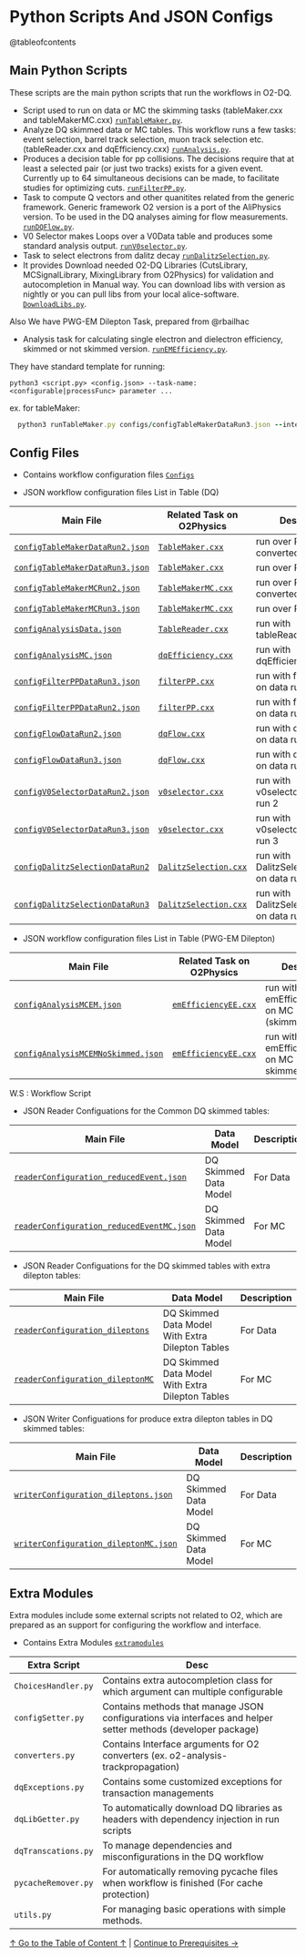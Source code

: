 # Python Scripts And JSON Configs

@tableofcontents

## Main Python Scripts

These scripts are the main python scripts that run the workflows in O2-DQ.

* Script used to run on data or MC the skimming tasks (tableMaker.cxx and tableMakerMC.cxx)
[`runTableMaker.py`](https://github.com/ctolon/PythonInterfaceOOP/tree/main/runTableMaker.py).
* Analyze DQ skimmed data or MC tables. This workflow runs a few tasks: event selection, barrel track selection, muon track selection etc. (tableReader.cxx and dqEfficiency.cxx)
[`runAnalysis.py`](https://github.com/ctolon/PythonInterfaceOOP/tree/main/runAnalysis.py).
* Produces a decision table for pp collisions. The decisions require that at least a selected pair (or just two tracks) exists for a given event. Currently up to 64 simultaneous decisions can be made, to facilitate studies for optimizing cuts. 
[`runFilterPP.py`](https://github.com/ctolon/PythonInterfaceOOP/tree/main/runFilterPP.py).
* Task to compute Q vectors and other quanitites related from the generic framework. Generic framework O2 version is a port of the AliPhysics version. To be used in the DQ analyses aiming for flow measurements.
[`runDQFlow.py`](https://github.com/ctolon/PythonInterfaceOOP/tree/main/runDQFlow.py).
* V0 Selector makes Loops over a V0Data table and produces some standard analysis output.
[`runV0selector.py`](https://github.com/ctolon/PythonInterfaceOOP/tree/main/runV0selector.py).
* Task to select electrons from dalitz decay
[`runDalitzSelection.py`](https://github.com/ctolon/PythonInterfaceOOP/tree/main/runDalitzSelection.py).
* It provides Download needed O2-DQ Libraries (CutsLibrary, MCSignalLibrary, MixingLibrary from O2Physics) for validation and autocompletion in Manual way. You can download libs with version as nightly or you can pull libs from your local alice-software.
[`DownloadLibs.py`](https://github.com/ctolon/PythonInterfaceOOP/tree/main/DownloadLibs.py).

Also We have PWG-EM Dilepton Task, prepared from @rbailhac

* Analysis task for calculating single electron and dielectron efficiency, skimmed or not skimmed version.
[`runEMEfficiency.py`](https://github.com/ctolon/PythonInterfaceOOP/blob/main/runEMEfficiency.py).

They have standard template for running:

`python3 <script.py> <config.json> --task-name:<configurable|processFunc> parameter ...`

ex. for tableMaker:
```ruby
  python3 runTableMaker.py configs/configTableMakerDataRun3.json --internal-dpl-aod-reader:aod-file Datas/AO2D_ppDataRun3_LHC22c.root --table-maker:processMuonOnlyWithCov true --table-maker:processBarrelOnlyWithCov true --event-selection-task:syst pp --table-maker:cfgQA true --table-maker:cfgMuonCuts muonQualityCuts muonTightQualityCutsForTests --table-maker:cfgBarrelTrackCuts jpsiPID1 jpsiPID2 jpsiO2MCdebugCuts --add_track_prop --logFile
```
## Config Files

* Contains workflow configuration files
[`Configs`](https://github.com/ctolon/PythonInterfaceOOP/tree/main/Configs)


* JSON workflow configuration files List in Table (DQ)

Main File | Related Task on O2Physics | Description | W.S
--- | --- | --- | ---
[`configTableMakerDataRun2.json`](https://github.com/ctolon/PythonInterfaceOOP/tree/main/configs/configTableMakerDataRun2.json) | [`TableMaker.cxx`](https://github.com/AliceO2Group/O2Physics/blob/master/PWGDQ/TableProducer/tableMaker.cxx) | run over Run-2 converted data | `runTableMaker.py` 
[`configTableMakerDataRun3.json`](https://github.com/ctolon/PythonInterfaceOOP/tree/main/configs/configTableMakerDataRun3.json) | [`TableMaker.cxx`](https://github.com/AliceO2Group/O2Physics/blob/master/PWGDQ/TableProducer/tableMaker.cxx) | run over Run-3 data | `runTableMaker.py` |
[`configTableMakerMCRun2.json`](https://github.com/ctolon/PythonInterfaceOOP/tree/main/configs/configTableMakerMCRun2.json) | [`TableMakerMC.cxx`](https://github.com/AliceO2Group/O2Physics/blob/master/PWGDQ/TableProducer/tableMakerMC.cxx) | run over Run-2 converted MC | `runTableMaker.py`
[`configTableMakerMCRun3.json`](https://github.com/ctolon/PythonInterfaceOOP/tree/main/configs/configTableMakerMCRun3.json) | [`TableMakerMC.cxx`](https://github.com/AliceO2Group/O2Physics/blob/master/PWGDQ/TableProducer/tableMakerMC.cxx) | run over Run-3 MC | `runTableMaker.py`
[`configAnalysisData.json`](https://github.com/ctolon/PythonInterfaceOOP/tree/main/configs/configAnalysisData.json) | [`TableReader.cxx`](https://github.com/AliceO2Group/O2Physics/blob/master/PWGDQ/Tasks/tableReader.cxx) | run with tableReader.cxx | `runAnalysis.py`
[`configAnalysisMC.json`](https://github.com/ctolon/PythonInterfaceOOP/tree/main/configs/configAnalysisMC.json) | [`dqEfficiency.cxx`](https://github.com/AliceO2Group/O2Physics/blob/master/PWGDQ/Tasks/dqEfficiency.cxx) | run with dqEfficiency.cxx | `runAnalysis.py` 
[`configFilterPPDataRun3.json`](https://github.com/ctolon/PythonInterfaceOOP/tree/main/configs/configFilterPPDataRun3.json) | [`filterPP.cxx`](https://github.com/AliceO2Group/O2Physics/blob/master/PWGDQ/Tasks/filterPP.cxx) | run with filterPP.cxx on data run 3 | `runFilterPP.py`
[`configFilterPPDataRun2.json`](https://github.com/ctolon/PythonInterfaceOOP/tree/main/configs/configFilterPPDataRun2.json) | [`filterPP.cxx`](https://github.com/AliceO2Group/O2Physics/blob/master/PWGDQ/Tasks/filterPP.cxx) | run with filterPP.cxx on data run 2 | `runFilterPP.py`
[`configFlowDataRun2.json`](https://github.com/ctolon/PythonInterfaceOOP/tree/main/configs/configFlowDataRun2.json) | [`dqFlow.cxx`](https://github.com/AliceO2Group/O2Physics/blob/master/PWGDQ/Tasks/dqFlow.cxx) | run with dqFlow.cxx on data run 2 | `runDQFlow.py`
[`configFlowDataRun3.json`](https://github.com/ctolon/PythonInterfaceOOP/tree/main/configs/configFlowDataRun3.json) | [`dqFlow.cxx`](https://github.com/AliceO2Group/O2Physics/blob/master/PWGDQ/Tasks/dqFlow.cxx) | run with dqFlow.cxx on data run 3 | `runDQFlow.py`
[`configV0SelectorDataRun2.json`](https://github.com/ctolon/PythonInterfaceOOP/tree/main/configs/configV0SelectorDataRun2.json) | [`v0selector.cxx`](https://github.com/AliceO2Group/O2Physics/blob/master/PWGDQ/Tasks/v0selector.cxx) | run with v0selector.cxx on data run 2 | `runV0selector.py`
[`configV0SelectorDataRun3.json`](https://github.com/ctolon/PythonInterfaceOOP/tree/main/configs/configV0SelectorDataRun3.json) | [`v0selector.cxx`](https://github.com/AliceO2Group/O2Physics/blob/master/PWGDQ/Tasks/v0selector.cxx) | run with v0selector.cxx on data run 3 | `runV0selector.py`
[`configDalitzSelectionDataRun2`](https://github.com/ctolon/PythonInterfaceOOP/tree/main/configs/configDalitzSelectionDataRun2.json) | [`DalitzSelection.cxx`](https://github.com/AliceO2Group/O2Physics/blob/master/PWGDQ/Tasks/DalitzSelection.cxx) | run with DalitzSelection.cxx.cxx on data run 2 | `runDalitzSelection.py`
[`configDalitzSelectionDataRun3`](https://github.com/ctolon/PythonInterfaceOOP/tree/main/configs/configDalitzSelectionDataRun3.json) | [`DalitzSelection.cxx`](https://github.com/AliceO2Group/O2Physics/blob/master/PWGDQ/Tasks/DalitzSelection.cxx) | run with DalitzSelection.cxx.cxx on data run 3 | `runDalitzSelection.py`

* JSON workflow configuration files List in Table (PWG-EM Dilepton)

Main File | Related Task on O2Physics | Description | W.S
--- | --- | --- | ---
[`configAnalysisMCEM.json`](https://github.com/ctolon/PythonInterfaceOOP/blob/main/configs/configAnalysisMCEM.json) | [`emEfficiencyEE.cxx`](https://github.com/AliceO2Group/O2Physics/blob/master/PWGEM/Dilepton/Tasks/emEfficiencyEE.cxx) | run with emEfficiencyEE.cxx on MC run 3 (skimmed) | `runEMEfficiency.py`
[`configAnalysisMCEMNoSkimmed.json`](https://github.com/ctolon/PythonInterfaceOOP/blob/main/configs/configAnalysisMCEMNoSkimmed.json) | [`emEfficiencyEE.cxx`](https://github.com/AliceO2Group/O2Physics/blob/master/PWGEM/Dilepton/Tasks/emEfficiencyEE.cxx) | run with emEfficiencyEE.cxx on MC run 3 (not skimmed) | `runEMEfficiency.py`

W.S : Workflow Script


* JSON Reader Configuations for the Common DQ skimmed tables:

Main File | Data Model | Description
--- | --- | ---
[`readerConfiguration_reducedEvent.json`](https://github.com/ctolon/PythonInterfaceOOP/tree/main/configs/readerConfiguration_reducedEvent.json) | DQ Skimmed Data Model | For Data
[`readerConfiguration_reducedEventMC.json`](https://github.com/ctolon/PythonInterfaceOOP/tree/main/configs/readerConfiguration_reducedEventMC.json) | DQ Skimmed Data Model | For MC

* JSON Reader Configuations for the DQ skimmed tables with extra dilepton tables:

Main File | Data Model | Description
--- | --- | ---
[`readerConfiguration_dileptons`](https://github.com/ctolon/PythonInterfaceOOP/tree/main/configs/readerConfiguration_dileptons.json) | DQ Skimmed Data Model With Extra Dilepton Tables | For Data
[`readerConfiguration_dileptonMC`](https://github.com/ctolon/PythonInterfaceOOP/tree/main/configs/readerConfiguration_dileptonMC.json) | DQ Skimmed Data Model With Extra Dilepton Tables | For MC

* JSON Writer Configuations for produce extra dilepton tables in DQ skimmed tables:

Main File | Data Model | Description
--- | --- | ---
[`writerConfiguration_dileptons.json`](https://github.com/ctolon/PythonInterfaceOOP/tree/main/configs/writerConfiguration_dileptons.json) | DQ Skimmed Data Model | For Data
[`writerConfiguration_dileptonMC.json`](https://github.com/ctolon/PythonInterfaceOOP/tree/main/configs/writerConfiguration_dileptonMC.json) | DQ Skimmed Data Model | For MC

## Extra Modules

Extra modules include some external scripts not related to O2, which are prepared as an support for configuring the workflow and interface.

* Contains Extra Modules
[`extramodules`](https://github.com/ctolon/PythonInterfaceOOP/tree/main/extramodules)

Extra Script | Desc
--- | --- 
`ChoicesHandler.py`      | Contains extra autocompletion class for which argument can multiple configurable
`configSetter.py`    | Contains methods that manage JSON configurations via interfaces and helper setter methods (developer package)
`converters.py`     | Contains Interface arguments for O2 converters (ex. o2-analysis-trackpropagation)
`dqExceptions.py`     | Contains some customized exceptions for transaction managements
`dqLibGetter.py`     | To automatically download DQ libraries as headers with dependency injection in run scripts
`dqTranscations.py`     | To manage dependencies and misconfigurations in the DQ workflow
`pycacheRemover.py`        | For automatically removing pycache files when workflow is finished (For cache protection)
`utils.py`        | For managing basic operations with simple methods.

[↑ Go to the Table of Content ↑](../README.md) | [Continue to Prerequisites →](2_Prerequisites.md)